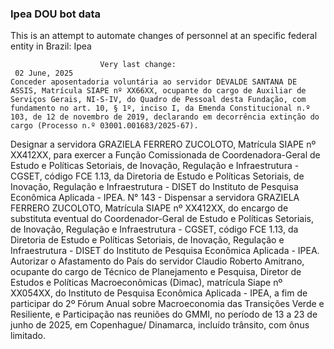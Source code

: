  ### Ipea DOU bot data
 This is an attempt to automate changes of personnel at an specific federal entity in Brazil: Ipea
 
                        Very last change: 
 	 02 June, 2025
	Conceder aposentadoria voluntária ao servidor DEVALDE SANTANA DE ASSIS, Matrícula SIAPE nº XX66XX, ocupante do cargo de Auxiliar de Serviços Gerais, NI-S-IV, do Quadro de Pessoal desta Fundação, com fundamento no art. 10, § 1º, inciso I, da Emenda Constitucional n.º 103, de 12 de novembro de 2019, declarando em decorrência extinção do cargo (Processo n.º 03001.001683/2025-67).
Designar a servidora GRAZIELA FERRERO ZUCOLOTO, Matrícula SIAPE nº XX412XX, para exercer a Função Comissionada de Coordenadora-Geral de Estudo e Políticas Setoriais, de Inovação, Regulação e Infraestrutura - CGSET, código FCE 1.13, da Diretoria de Estudo e Políticas Setoriais, de Inovação, Regulação e Infraestrutura - DISET do Instituto de Pesquisa Econômica Aplicada - IPEA.
N° 143 - Dispensar a servidora GRAZIELA FERRERO ZUCOLOTO, Matrícula SIAPE nº XX412XX, do encargo de substituta eventual do Coordenador-Geral de Estudo e Políticas Setoriais, de Inovação, Regulação e Infraestrutura - CGSET, código FCE 1.13, da Diretoria de Estudo e Políticas Setoriais, de Inovação, Regulação e Infraestrutura - DISET do Instituto de Pesquisa Econômica Aplicada - IPEA.
Autorizar o Afastamento do País do servidor Claudio Roberto Amitrano, ocupante do cargo de Técnico de Planejamento e Pesquisa, Diretor de Estudos e Políticas Macroeconômicas (Dimac), matrícula Siape nº XX054XX, do Instituto de Pesquisa Econômica Aplicada - IPEA, a fim de participar do 2º Fórum Anual sobre Macroeconomia das Transições Verde e Resiliente, e Participação nas reuniões do GMMI, no período de 13 a 23 de junho de 2025, em Copenhague/ Dinamarca, incluído trânsito, com ônus limitado.
